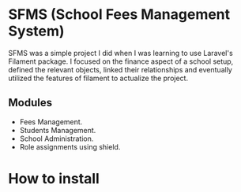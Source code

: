 # SFMS (School Fees Management System)
SFMS was a simple project I did when I was learning to use Laravel's Filament package. I focused on the finance aspect of a school setup, defined the relevant objects, linked their relationships and eventually utilized the features of filament to actualize the project.

## Modules
- Fees Management.
- Students Management.
- School Administration.
- Role assignments using shield.

# How to install


